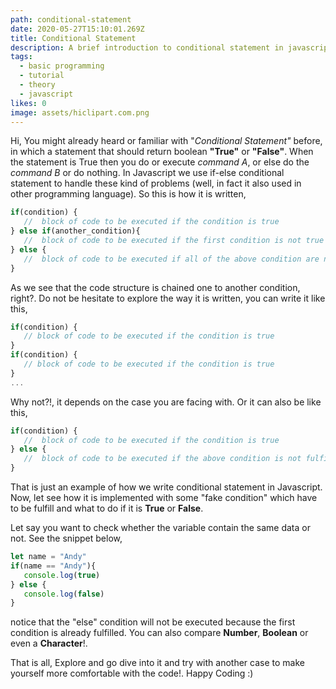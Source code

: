 ```yaml
---
path: conditional-statement
date: 2020-05-27T15:10:01.269Z
title: Conditional Statement
description: A brief introduction to conditional statement in javascript
tags:
  - basic programming
  - tutorial
  - theory
  - javascript
likes: 0
image: assets/hiclipart.com.png
---
```

Hi, You might already heard or familiar with "*Conditional Statement"* before, in which a statement that should return boolean **"True"** or **"False"**. When the statement is True then you do or execute *command A*, or else do the *command B* or do nothing. In Javascript we use if-else conditional statement to handle these kind of problems (well, in fact it also used in other programming language). So this is how it is written,

```javascript
if(condition) {
   //  block of code to be executed if the condition is true
} else if(another_condition){
   //  block of code to be executed if the first condition is not true
} else {
   //  block of code to be executed if all of the above condition are not fullfiled
}
```

As we see that the code structure is chained one to another condition, right?. Do not be hesitate to explore the way it is written, you can write it like this,

```javascript
if(condition) {
   // block of code to be executed if the condition is true
}
if(condition) {
   // block of code to be executed if the condition is true
}
...
```

Why not?!, it depends on the case you are facing with. Or it can also be like this,

```javascript
if(condition) {
   //  block of code to be executed if the condition is true
} else {
   //  block of code to be executed if the above condition is not fulfilled
}
```

That is just an example of how we write conditional statement in Javascript. Now, let see how it is implemented with some "fake condition" which have to be fulfill and what to do if it is **True** or **False**.

Let say you want to check whether the variable contain the same data or not. See the snippet below,

```javascript
let name = "Andy"
if(name == "Andy"){
   console.log(true)
} else {
   console.log(false)
}
```

notice that the "else" condition will not be executed because the first condition is already fulfilled. You can also compare **Number**, **Boolean** or even a **Character**!.

That is all, Explore and go dive into it and try with another case to make yourself more comfortable with the code!. Happy Coding :)